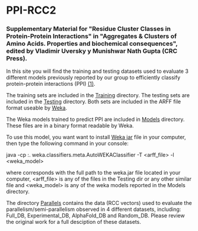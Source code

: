 # PPI-RCC2
<h3>Supplementary Material for "Residue Cluster Classes in Protein-Protein Interactions" in "Aggregates &amp; Clusters of Amino Acids. Properties and biochemical consequences", edited by Vladimir Uversky y Munishwar Nath Gupta (CRC Press).</h3>

In this site you will find the training and testing datasets used to evaluate 3 different models previously reported by our group to efficiently classify protein-protein interactions (PPI) <a href="https://pubmed.ncbi.nlm.nih.gov/32640745/">(1)</a>.

The training sets are included in the <a href="https://github.com/gdelrioifc/PPI-RCC2/tree/main/Training">Training</a> directory. The testing sets are included in the <a href="https://github.com/gdelrioifc/PPI-RCC2/tree/main/Testing">Testing</a> directory. Both sets are included in the ARFF file format useable by <a href="https://ml.cms.waikato.ac.nz/weka/">Weka</a>.

The Weka models trained to predict PPI are included in <a href="https://github.com/gdelrioifc/PPI-RCC2/tree/main/Models">Models</a> directory. These files are in a binary format readable by Weka.

To use this model, you want want to install <a href="https://waikato.github.io/weka-wiki/downloading_weka/">Weka jar</a> file in your computer, then type the following command in your console:

java -cp <weka-jar>:. weka.classifiers.meta.AutoWEKAClassifier -T <arff_file> -l <weka_model>

where <weka-jar> corresponds with the full path to the weka.jar file located in your computer, <arff_file> is any of the files in the Testing dir or any other similar file and <weka_model> is any of the weka models reported in the Models directory.

The directory <a href="https://github.com/gdelrioifc/PPI-RCC2/tree/main/Parallels">Parallels</a> contains the data (RCC vectors) used to evaluate the parallelism/semi-parallelism observed in 4 different datasets, including: Full_DB, Experimental_DB, AlphaFold_DB and Random_DB. Please review the original work for a full desciption of these datasets.
